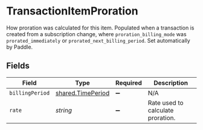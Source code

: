 # TransactionItemProration

How proration was calculated for this item. Populated when a transaction is created from a subscription change, where `proration_billing_mode` was `prorated_immediately` or `prorated_next_billing_period`. Set automatically by Paddle.


## Fields

| Field                                                  | Type                                                   | Required                                               | Description                                            |
| ------------------------------------------------------ | ------------------------------------------------------ | ------------------------------------------------------ | ------------------------------------------------------ |
| `billingPeriod`                                        | [shared.TimePeriod](../../models/shared/timeperiod.md) | :heavy_minus_sign:                                     | N/A                                                    |
| `rate`                                                 | *string*                                               | :heavy_minus_sign:                                     | Rate used to calculate proration.                      |
